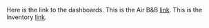 Here is the link to the dashboards. 
This is the Air B&B [link](https://public.tableau.com/views/AirBBDashboard_17204650827490/Dashboard1?:language=en-US&:sid=&:redirect=auth&:display_count=n&:origin=viz_share_link).
This is the Inventory [link](https://public.tableau.com/views/INVENTORYTEST/Dashboard1?:language=en-US&:sid=&:redirect=auth&:display_count=n&:origin=viz_share_link).
